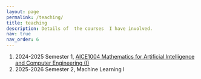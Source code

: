 ```yaml
---
layout: page
permalink: /teaching/
title: teaching
description: Details of  the courses  I have involved.
nav: true
nav_order: 6
---
```


1. 2024-2025 Semester 1, [AICE1004 Mathematics for Artificial Intelligence and Computer Engineering (I)](https://moodle.ecs.soton.ac.uk/course/view.php?id=120)
2. 2025-2026 Semester 2, Machine Learning I 

